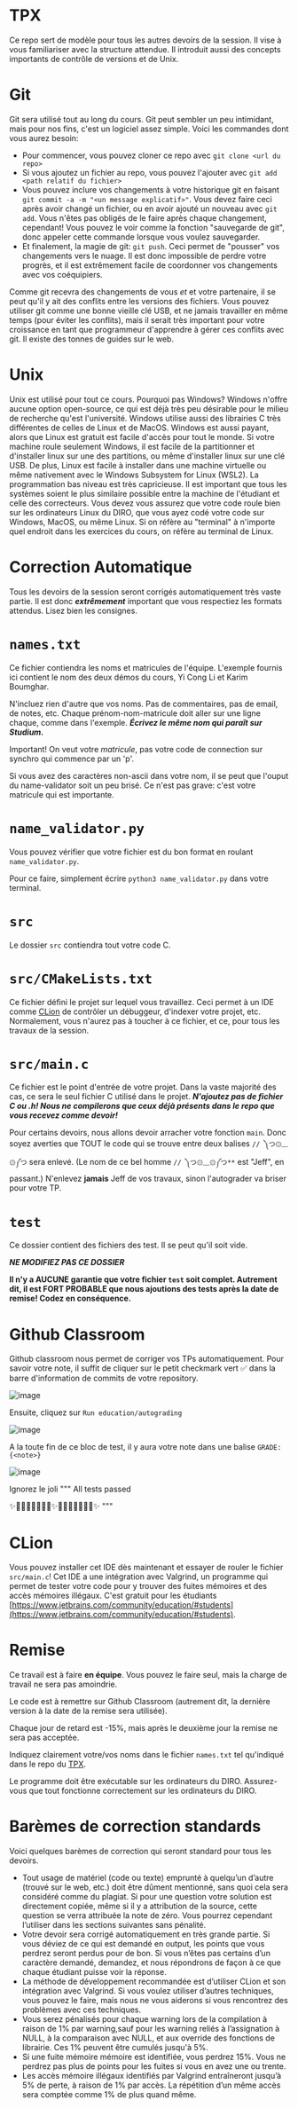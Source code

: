 # TPX

Ce repo sert de modèle pour tous les autres devoirs de la session. Il vise à vous familiariser avec la structure attendue. Il introduit aussi des concepts importants de contrôle de versions et de Unix.

# Git

Git sera utilisé tout au long du cours. Git peut sembler un peu intimidant, mais pour nos fins, c'est un logiciel assez simple. Voici les commandes dont vous aurez besoin:

- Pour commencer, vous pouvez cloner ce repo avec `git clone <url du repo>`
- Si vous ajoutez un fichier au repo, vous pouvez l'ajouter avec `git add <path relatif du fichier>`
- Vous pouvez inclure vos changements à votre historique git en faisant `git commit -a -m "<un message explicatif>"`. Vous devez faire ceci après avoir changé un fichier, ou en avoir ajouté un nouveau avec `git add`. Vous n'êtes pas obligés de le faire après chaque changement, cependant! Vous pouvez le voir comme la fonction "sauvegarde de git", donc appeler cette commande lorsque vous voulez sauvegarder.
- Et finalement, la magie de git: `git push`. Ceci permet de "pousser" vos changements vers le nuage. Il est donc impossible de perdre votre progrès, et il est extrêmement facile de coordonner vos changements avec vos coéquipiers.

Comme git recevra des changements de vous *et* et votre partenaire, il se peut qu'il y ait des conflits entre les versions des fichiers. Vous pouvez utiliser git comme une bonne vieille clé USB, et ne jamais travailler en même temps (pour éviter les conflits), mais il serait très important pour votre croissance en tant que programmeur d'apprendre à gérer ces conflits avec git. Il existe des tonnes de guides sur le web.

# Unix

Unix est utilisé pour tout ce cours. Pourquoi pas Windows? Windows n'offre aucune option open-source, ce qui est déjà très peu désirable pour le milieu de recherche qu'est l'université. Windows utilise aussi des librairies C très différentes de celles de Linux et de MacOS. Windows est aussi payant, alors que Linux est gratuit est facile d'accès pour tout le monde. Si votre machine roule seulement Windows, il est facile de la partitionner et d'installer linux sur une des partitions, ou même d'installer linux sur une clé USB. De plus, Linux est facile à installer dans une machine virtuelle ou même nativement avec le Windows Subsystem for Linux (WSL2).
La programmation bas niveau est très capricieuse. Il est important que tous les systèmes soient le plus similaire possible entre la machine de l'étudiant et celle des correcteurs. Vous devez vous assurez que votre code roule bien sur les ordinateurs Linux du DIRO, que vous ayez codé votre code sur Windows, MacOS, ou même Linux.
Si on réfère au "terminal" à n'importe quel endroit dans les exercices du cours, on réfère au terminal de Linux.


# Correction Automatique

Tous les devoirs de la session seront corrigés automatiquement très vaste partie. Il est donc **_extrêmement_** important que vous respectiez les formats attendus. Lisez bien les consignes.

# `names.txt`

Ce fichier contiendra les noms et matricules de l'équipe. L'exemple fournis ici contient le nom des deux démos du cours, Yi Cong Li et Karim Boumghar.

N'incluez rien d'autre que vos noms. Pas de commentaires, pas de email, de notes, etc. Chaque prénom-nom-matricule doit aller sur une ligne chaque, comme dans l'exemple. **_Écrivez le même nom qui paraît sur Studium._**

Important! On veut votre *matricule*, pas votre code de connection sur synchro qui commence par un 'p'.

Si vous avez des caractères non-ascii dans votre nom, il se peut que l'ouput du name-validator soit un peu brisé. Ce n'est pas grave: c'est votre matricule qui est importante.

# `name_validator.py`

Vous pouvez vérifier que votre fichier est du bon format en roulant `name_validator.py`.

Pour ce faire, simplement écrire `python3 name_validator.py` dans votre terminal.

# `src`

Le dossier `src` contiendra tout votre code C.

# `src/CMakeLists.txt`

Ce fichier défini le projet sur lequel vous travaillez. Ceci permet à un IDE comme [CLion](https://www.jetbrains.com/clion/) de contrôler un débuggeur, d'indexer votre projet, etc. Normalement, vous n'aurez pas à toucher à ce fichier, et ce, pour tous les travaux de la session.

# `src/main.c`

Ce fichier est le point d'entrée de votre projet. Dans la vaste majorité des cas, ce sera le seul fichier C utilisé dans le projet. **_N'ajoutez pas de fichier C ou .h! Nous ne compilerons que ceux déjà présents dans le repo que vous recevez comme devoir!_**

Pour certains devoirs, nous allons devoir arracher votre fonction `main`. Donc soyez averties que TOUT le code qui se trouve entre deux balises `// ༽つ۞﹏۞༼つ` sera enlevé. (Le nom de ce bel homme `// ༽つ۞﹏۞༼つ**` est "Jeff", en passant.) N'enlevez **jamais** Jeff de vos travaux, sinon l'autograder va briser pour votre TP.

# `test`

Ce dossier contient des fichiers des test. Il se peut qu'il soit vide.

**_NE MODIFIEZ PAS CE DOSSIER_**

**Il n'y a AUCUNE garantie que votre fichier `test` soit complet. Autrement dit, il est FORT PROBABLE que nous ajoutions des tests après la date de remise! Codez en conséquence.**

# Github Classroom

Github classroom nous permet de corriger vos TPs automatiquement. Pour savoir votre note, il suffit de cliquer sur le petit checkmark vert ✅ dans la barre d'information de commits de votre repository. 

![image](https://user-images.githubusercontent.com/31974070/148586322-3b37e39c-d05c-4189-b354-057488001583.png)

Ensuite, cliquez sur `Run education/autograding`

![image](https://user-images.githubusercontent.com/31974070/148586435-362af704-81f1-4cd2-92ff-1ef736ab15ee.png)

A la toute fin de ce bloc de test, il y aura votre note dans une balise `GRADE:{<note>}`

![image](https://user-images.githubusercontent.com/31974070/148586511-69009f6b-a224-4ae1-8012-42522b058d5b.png)

Ignorez le joli
"""
All tests passed

✨🌟💖💎🦄💎💖🌟✨🌟💖💎🦄💎💖🌟✨
"""

# CLion

Vous pouvez installer cet IDE dès maintenant et essayer de rouler le fichier `src/main.c`! Cet IDE a une intégration avec Valgrind, un programme qui permet de tester votre code pour y trouver des fuites mémoires et des accès mémoires illégaux. C'est gratuit pour les étudiants [https://www.jetbrains.com/community/education/#students](https://www.jetbrains.com/community/education/#students).

# Remise

Ce travail est à faire **en équipe**. Vous pouvez le faire seul, mais la charge de travail ne sera pas amoindrie. 

Le code est à remettre sur Github Classroom (autrement dit,
la dernière version à la date de la remise sera utilisée).

Chaque jour de retard est -15%, mais après le deuxième jour la remise ne
sera pas acceptée.

Indiquez clairement votre/vos noms dans le fichier `names.txt` tel qu'indiqué dans le repo du [TPX](https://github.com/IFT2245/TPX).

Le programme doit être exécutable sur les ordinateurs du DIRO. Assurez-vous que tout fonctionne correctement sur les ordinateurs du
DIRO.

# Barèmes de correction standards

Voici quelques barèmes de correction qui seront standard pour tous les devoirs.

- Tout usage de matériel (code ou texte) emprunté à quelqu’un d’autre
    (trouvé sur le web, etc.) doit être dûment mentionné, sans quoi cela
    sera considéré comme du plagiat. Si pour une question votre solution
    est directement copiée, même si il y a attribution de la source,
    cette question se verra attribuée la note de zéro. Vous pourrez
    cependant l’utiliser dans les sections suivantes sans pénalité.
- Votre devoir sera corrigé automatiquement en très grande partie. Si
    vous déviez de ce qui est demandé en output, les points que vous
    perdrez seront perdus pour de bon. Si vous n’êtes pas certains d’un
    caractère demandé, demandez, et nous répondrons
    de façon à ce que chaque étudiant puisse voir la réponse.
- La méthode de développement recommandée est d’utiliser CLion et son
    intégration avec Valgrind. Si vous voulez utiliser d’autres
    techniques, vous pouvez le faire, mais nous ne vous aiderons si vous
    rencontrez des problèmes avec ces techniques.
- Vous serez pénalisés pour chaque warning lors de la compilation à raison de 1% par warning,sauf pour les warning reliés à l’assignation à NULL, à la comparaison avec NULL, et aux override des fonctions de librairie. Ces 1% peuvent être cumulés jusqu'à 5%.
- Si une fuite mémoire mémoire est identifiée, vous perdrez 15%. Vous ne perdrez pas plus de points pour les fuites si vous en avez une ou trente.
- Les accès mémoire illégaux identifiés par Valgrind entraîneront jusqu’à 5% de perte, à raison de 1% par accès. La répétition d’un même accès sera comptée comme 1% de plus quand même.
